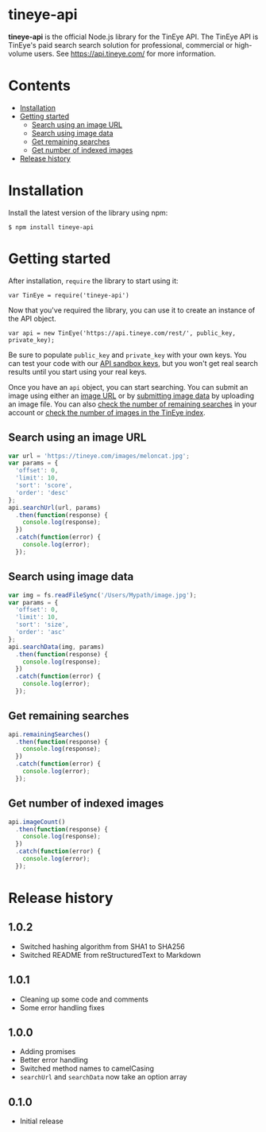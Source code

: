 # tineye-api

**tineye-api** is the official Node.js library for the TinEye API. The TinEye API
is TinEye's paid search search solution for professional, commercial or high-volume users.
See <https://api.tineye.com/> for more information.

# Contents
- [ Installation ](#installation)
- [ Getting started ](#getting-started)
    - [ Search using an image URL ](#search-using-an-image-url)
    - [ Search using image data ](#search-using-image-data)
    - [ Get remaining searches ](#get-remaining-searches)
    - [ Get number of indexed images ](#get-number-of-indexed-images)
- [ Release history ](#release-history)


# Installation
Install the latest version of the library using npm:

```shell
$ npm install tineye-api
```

# Getting started

After installation, `require` the library to start using it:

```
var TinEye = require('tineye-api')
```

Now that you've required the library, you can use it to create an instance of the API object.

```
var api = new TinEye('https://api.tineye.com/rest/', public_key, private_key);
```

Be sure to populate `public_key` and `private_key` with your own keys. You can test your code
with our [API sandbox keys](https://services.tineye.com/developers/tineyeapi/sandbox.html), but
you won't get real search results until you start using your real keys.

Once you have an `api` object, you can start searching. You can submit an image using either an
[image URL](#search-using-an-image-url) or by [submitting image data](#search-using-image-data)
by uploading an image file. You can also [check the number of remaining searches](#get-remaining-searches)
in your account or [check the number of images in the TinEye index](#get-number-of-indexed-images).

## Search using an image URL

```javascript
var url = 'https://tineye.com/images/meloncat.jpg';
var params = {
  'offset': 0,
  'limit': 10,
  'sort': 'score',
  'order': 'desc'
};
api.searchUrl(url, params)
  .then(function(response) {
    console.log(response);
  })
  .catch(function(error) {
    console.log(error);
  });
```

## Search using image data

```javascript
var img = fs.readFileSync('/Users/Mypath/image.jpg');
var params = {
  'offset': 0,
  'limit': 10,
  'sort': 'size',
  'order': 'asc'
};
api.searchData(img, params)
  .then(function(response) {
    console.log(response);
  })
  .catch(function(error) {
    console.log(error);
  });
```

## Get remaining searches

```javascript
api.remainingSearches()
  .then(function(response) {
    console.log(response);
  })
  .catch(function(error) {
    console.log(error);
  });
```

## Get number of indexed images

```javascript
api.imageCount()
  .then(function(response) {
    console.log(response);
  })
  .catch(function(error) {
    console.log(error);
  });
```

# Release history

## 1.0.2

* Switched hashing algorithm from SHA1 to SHA256
* Switched README from reStructuredText to Markdown

## 1.0.1

* Cleaning up some code and comments
* Some error handling fixes

## 1.0.0

* Adding promises
* Better error handling
* Switched method names to camelCasing
* `searchUrl` and `searchData` now take an option array

## 0.1.0

* Initial release
